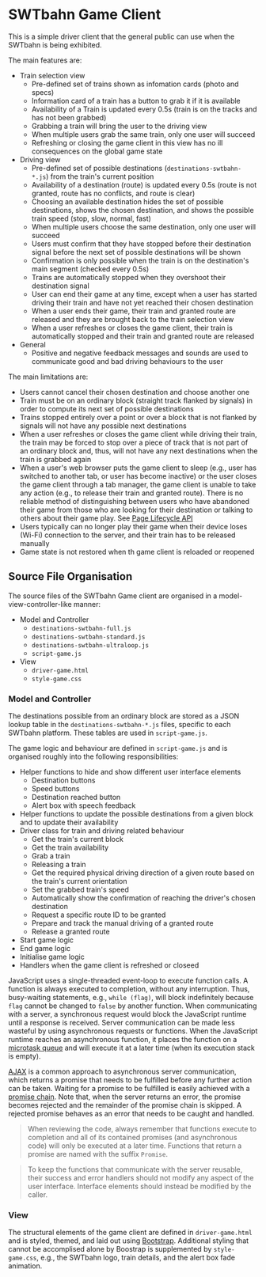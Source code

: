 # SWTbahn Game Client

This is a simple driver client that the general public can use when the 
SWTbahn is being exhibited.

The main features are:
- Train selection view
  - Pre-defined set of trains shown as infomation cards (photo and specs)
  - Information card of a train has a button to grab it if it is available
  - Availability of a Train is updated every 0.5s (train is on the tracks 
    and has not been grabbed)
  - Grabbing a train will bring the user to the driving view
  - When multiple users grab the same train, only one user will succeed
  - Refreshing or closing the game client in this view has no ill consequences 
    on the global game state
- Driving view
  - Pre-defined set of possible destinations (`destinations-swtbahn-*.js`) 
    from the train's current position
  - Availability of a destination (route) is updated every 0.5s (route is not 
    granted, route has no conflicts, and route is clear) 
  - Choosing an available destination hides the set of possible destinations,
    shows the chosen destination, and shows the possible train speed
    (stop, slow, normal, fast)
  - When multiple users choose the same destination, only one user will succeed
  - Users must confirm that they have stopped before their destination signal
    before the next set of possible destinations will be shown
  - Confirmation is only possible when the train is on the destination's 
    main segment (checked every 0.5s)
  - Trains are automatically stopped when they overshoot their destination signal
  - User can end their game at any time, except when a user has started driving 
    their train and have not yet reached their chosen destination
  - When a user ends their game, their train and granted route are released and 
    they are brought back to the train selection view
  - When a user refreshes or closes the game client, their train is automatically
    stopped and their train and granted route are released
- General
  - Positive and negative feedback messages and sounds are used to communicate
    good and bad driving behaviours to the user

The main limitations are:
  - Users cannot cancel their chosen destination and choose another one
  - Train must be on an ordinary block (straight track flanked by signals) in 
    order to compute its next set of possible destinations
  - Trains stopped entirely over a point or over a block that is not flanked by 
    signals will not have any possible next destinations
  - When a user refreshes or closes the game client while driving their train, 
    the train may be forced to stop over a piece of track that is not part of an
    ordinary block and, thus, will not have any next destinations when the train 
    is grabbed again
  - When a user's web browser puts the game client to sleep (e.g., user has 
    switched to another tab, or user has become inactive) or the user closes
    the game client through a tab manager, the game client is unable to take
    any action (e.g., to release their train and granted route). There is no
    reliable method of distinguishing between users who have abandoned their 
    game from those who are looking for their destination or talking to others
    about their game play. 
    See [Page Lifecycle API](https://developer.chrome.com/blog/page-lifecycle-api/#developer-recommendations-for-each-state) 
  - Users typically can no longer play their game when their device loses 
    (Wi-Fi) connection to the server, and their train has to be released
    manually
  - Game state is not restored when th game client is reloaded or reopened


## Source File Organisation

The source files of the SWTbahn Game client are organised in a model-view-controller-like
manner:

- Model and Controller
  - `destinations-swtbahn-full.js`
  - `destinations-swtbahn-standard.js`
  - `destinations-swtbahn-ultraloop.js`
  - `script-game.js`
- View
  - `driver-game.html`
  - `style-game.css`

### Model and Controller
The destinations possible from an ordinary block are stored as a JSON lookup table in 
the `destinations-swtbahn-*.js` files, specific to each SWTbahn platform. These tables
are used in `script-game.js`.

The game logic and behaviour are defined in `script-game.js` and is organised 
roughly into the following responsibilities:
- Helper functions to hide and show different user interface elements
  - Destination buttons
  - Speed buttons
  - Destination reached button
  - Alert box with speech feedback
- Helper functions to update the possible destinations from a given block and to update their availability
- Driver class for train and driving related behaviour
  - Get the train's current block
  - Get the train availability
  - Grab a train
  - Releasing a train
  - Get the required physical driving direction of a given route based on the train's current orientation
  - Set the grabbed train's speed
  - Automatically show the confirmation of reaching the driver's chosen destination
  - Request a specific route ID to be granted
  - Prepare and track the manual driving of a granted route
  - Release a granted route
- Start game logic
- End game logic
- Initialise game logic
- Handlers when the game client is refreshed or closeed

JavaScript uses a single-threaded event-loop to execute function calls.
A function is always executed to completion, without any interruption.
Thus, busy-waiting statements, e.g., `while (flag)`, will block indefinitely
because `flag` cannot be changed to `false` by another function. When 
communicating with a server, a synchronous request would block the JavaScript
runtime until a response is received. Server communication can be 
made less wasteful by using asynchronous requests or functions. When the 
JavaScript runtime reaches an asynchronous function, it places the function on a 
[microtask queue](https://developer.mozilla.org/en-US/docs/Web/API/HTML_DOM_API/Microtask_guide)
and will execute it at a later time (when its execution stack is empty).

[AJAX](https://api.jquery.com/jquery.ajax/) 
is a common approach to asynchronous server communication, which returns a promise
that needs to be fulfilled before any further action can be taken. Waiting
for a promise to be fulfilled is easily achieved with a 
[promise chain](https://developer.mozilla.org/en-US/docs/Web/JavaScript/Guide/Using_promises).
Note that, when the server returns an error, the promise becomes rejected and 
the remainder of the promise chain is skipped. A rejected promise behaves as an
error that needs to be caught and handled.

> When reviewing the code, always remember that functions execute to completion and
> all of its contained promises (and asynchronous code) will only be executed at a later time.
> Functions that return a promise are named with the suffix `Promise`.

> To keep the functions that communicate with the server reusable, 
> their success and error handlers should not modify any aspect of the user interface. 
> Interface elements should instead be modified by the caller.

### View
The structural elements of the game client are defined in `driver-game.html` and
is styled, themed, and laid out using [Bootstrap](https://getbootstrap.com).
Additional styling that cannot be accomplised alone by Boostrap is supplemented 
by `style-game.css`, e.g., the SWTbahn logo, train details, and the alert box 
fade animation.

